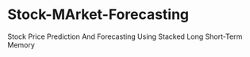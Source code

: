 # Stock-MArket-Forecasting
Stock Price Prediction And Forecasting Using Stacked Long Short-Term Memory
